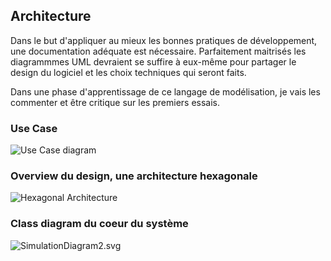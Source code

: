 ## Architecture

Dans le but d'appliquer au mieux les bonnes pratiques de développement, une documentation adéquate est nécessaire.
Parfaitement maitrisés les diagrammmes UML devraient se suffire à eux-même pour partager le design du logiciel et les choix techniques qui seront faits.

Dans une phase d'apprentissage de ce langage de modélisation, je vais les commenter et être critique sur les premiers essais.

### Use Case
![Use Case diagram](/img/UseCaseDiagram1.svg)

### Overview du design, une architecture hexagonale
![Hexagonal Architecture](/img/OverviewHexagonalArch2.svg)

### Class diagram du coeur du système
![SimulationDiagram2.svg](/img/SimulationDiagram2.svg)


